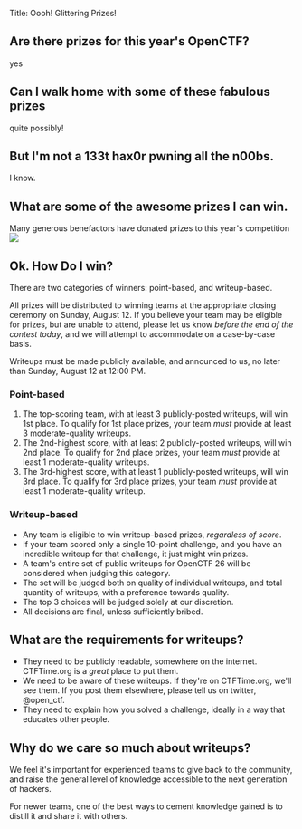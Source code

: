 Title: Oooh! Glittering Prizes!

## Are there prizes for this year's OpenCTF?

yes

## Can I walk home with some of these fabulous prizes

quite possibly!

## But I'm not a 133t hax0r pwning all the n00bs.

I know.

## What are some of the awesome prizes I can win.

Many generous benefactors have donated prizes to this year's competition
<img src="/static/prizes.jpg"></img>

## Ok. How Do I win?

There are two categories of winners: point-based, and writeup-based.

All prizes will be distributed to winning teams at the appropriate closing ceremony on Sunday, August 12. If you believe your team may be eligible for prizes, but are unable to attend, please let us know *before the end of the contest today*, and we will attempt to accommodate on a case-by-case basis.

Writeups must be made publicly available, and announced to us, no later than Sunday, August 12 at 12:00 PM.

### Point-based
1. The top-scoring team, with at least 3 publicly-posted writeups, will win 1st place. To qualify for 1st place prizes, your team *must* provide at least 3 moderate-quality writeups.
2. The 2nd-highest score, with at least 2 publicly-posted writeups, will win 2nd place. To qualify for 2nd place prizes, your team *must* provide at least 1 moderate-quality writeups.
3. The 3rd-highest score, with at least 1 publicly-posted writeups, will win 3rd place. To qualify for 3rd place prizes, your team *must* provide at least 1 moderate-quality writeup.

### Writeup-based

* Any team is eligible to win writeup-based prizes, _regardless of score_.
* If your team scored only a single 10-point challenge, and you have an incredible writeup for that challenge, it just might win prizes.
* A team's entire set of public writeups for OpenCTF 26 will be considered when judging this category.
* The set will be judged both on quality of individual writeups, and total quantity of writeups, with a preference towards quality.
* The top 3 choices will be judged solely at our discretion.
* All decisions are final, unless sufficiently bribed.

## What are the requirements for writeups?

* They need to be publicly readable, somewhere on the internet. CTFTime.org is a _great_ place to put them.
* We need to be aware of these writeups. If they're on CTFTime.org, we'll see them. If you post them elsewhere, please tell us on twitter, @open\_ctf.
* They need to explain how you solved a challenge, ideally in a way that educates other people.

## Why do we care so much about writeups?

We feel it's important for experienced teams to give back to the community, and raise the general level of knowledge accessible to the next generation of hackers.

For newer teams, one of the best ways to cement knowledge gained is to distill it and share it with others.
